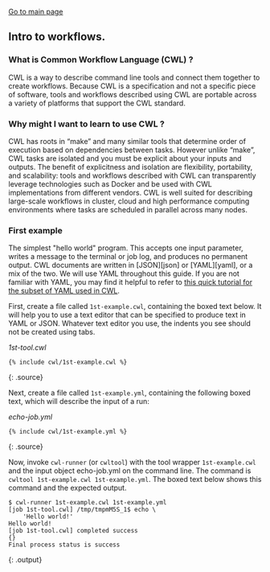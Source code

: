 [Go to main page](../README.md)

## Intro to workflows.


### What is Common Workflow Language (CWL) ?

CWL is a way to describe command line tools and connect them together to create workflows. Because CWL is a specification and not a specific piece of software, tools and workflows described using CWL are portable across a variety of platforms that support the CWL standard.

### Why might I want to learn to use CWL ?

CWL has roots in “make” and many similar tools that determine order of execution based on dependencies between tasks. However unlike “make”, CWL tasks are isolated and you must be explicit about your inputs and outputs. The benefit of explicitness and isolation are flexibility, portability, and scalability: tools and workflows described with CWL can transparently leverage technologies such as Docker and be used with CWL implementations from different vendors. CWL is well suited for describing large-scale workflows in cluster, cloud and high performance computing environments where tasks are scheduled in parallel across many nodes.

### First example

The simplest "hello world" program.  This accepts one input parameter, writes a message to the terminal or job log, and produces no permanent output. CWL documents are written in [JSON][json] or [YAML][yaml], or a mix of the two. We will use YAML throughout this guide. If you are not familiar with YAML, you may find it helpful to refer to [this quick tutorial for the subset of YAML used in CWL](http://www.commonwl.org/user_guide/yaml/).

First, create a file called `1st-example.cwl`, containing the boxed text below. It will help you to use a text editor that can be specified to produce text in YAML or JSON. Whatever text editor you use, the indents you see should not be created using tabs.

*1st-tool.cwl*

~~~
{% include cwl/1st-example.cwl %}
~~~
{: .source}

Next, create a file called `1st-example.yml`, containing the following boxed text, which will describe the input of a run:

*echo-job.yml*

~~~
{% include cwl/1st-example.yml %}
~~~
{: .source}

Now, invoke `cwl-runner` (or `cwltool`) with the tool wrapper `1st-example.cwl` and the input object echo-job.yml on the command line. The command
is  `cwltool 1st-example.cwl 1st-example.yml`. The boxed text below shows this command and the expected output.

~~~
$ cwl-runner 1st-example.cwl 1st-example.yml
[job 1st-tool.cwl] /tmp/tmpmM5S_1$ echo \
    'Hello world!'
Hello world!
[job 1st-tool.cwl] completed success
{}
Final process status is success
~~~
{: .output}